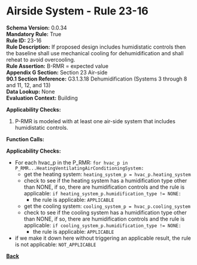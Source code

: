 
# Airside System - Rule 23-16 

**Schema Version:** 0.0.34  
**Mandatory Rule:** True  
**Rule ID:** 23-16  
**Rule Description:** If proposed design includes humidistatic controls then the baseline shall use mechanical cooling for dehumidification and shall reheat to avoid overcooling.  
**Rule Assertion:** B-RMR = expected value  
**Appendix G Section:** Section 23 Air-side  
**90.1 Section Reference:** G3.1.3.18 Dehumidification (Systems 3 through 8 and 11, 12, and 13)  
**Data Lookup:** None  
**Evaluation Context:** Building  

**Applicability Checks:**  

1. P-RMR is modeled with at least one air-side system that includes humidistatic controls.  

**Function Calls:**  


**Applicability Checks:**  
- For each hvac_p in the P_RMR: `for hvac_p in P_RMR...HeatingVentilatingAirConditioningSystem:`
    - get the heating system: `heating_system_p = hvac_p.heating_system`
    - check to see if the heating system has a humidification type other than NONE, if so, there are humidification controls and the rule is applicable: `if heating_system_p.humidification_type != NONE:`
        - the rule is applicable: `APPLICABLE`
    - get the cooling system: `cooling_system_p = hvac_p.cooling_system`
    - check to see if the cooling system has a humidification type other than NONE, if so, there are humidification controls and the rule is applicable: `if cooling_system_p.humidification_type != NONE:`
        - the rule is applicable: `APPLICABLE`
- if we make it down here without triggering an applicable result, the rule is not applicable: `NOT_APPLICABLE`


**[Back](../_toc.md)**



